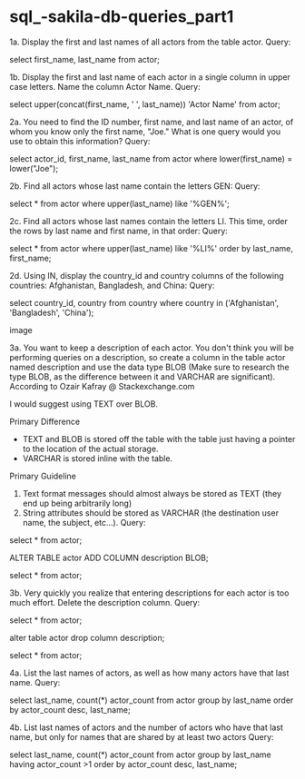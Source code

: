 # sql_-sakila-db-queries_part1

1a. Display the first and last names of all actors from the table actor.
Query:

select first_name, last_name 
from actor;


1b. Display the first and last name of each actor in a single column in upper case letters. Name the column Actor Name.
Query:

select upper(concat(first_name, ' ', last_name))   'Actor Name'
from actor;


2a. You need to find the ID number, first name, and last name of an actor, of whom you know only the first name, "Joe." What is one query would you use to obtain this information?
Query:

select actor_id, first_name, last_name 
from actor 
where lower(first_name) = lower("Joe");


2b. Find all actors whose last name contain the letters GEN:
Query:

select * 
from actor 
where upper(last_name) like '%GEN%';


2c. Find all actors whose last names contain the letters LI. This time, order the rows by last name and first name, in that order:
Query:

select * 
from actor 
where upper(last_name) like '%LI%' 
order by last_name, first_name;


2d. Using IN, display the country_id and country columns of the following countries: Afghanistan, Bangladesh, and China:
Query:

select country_id, country 
from country 
where country in ('Afghanistan', 'Bangladesh', 'China');


image

3a. You want to keep a description of each actor. You don't think you will be performing queries on a description, so create a column in the table actor named description and use the data type BLOB (Make sure to research the type BLOB, as the difference between it and VARCHAR are significant).
According to Ozair Kafray @ Stackexchange.com

I would suggest using TEXT over BLOB.

Primary Difference

- TEXT and BLOB is stored off the table with the table just having a pointer to the location of the actual storage.
- VARCHAR is stored inline with the table.

Primary Guideline

1. Text format messages should almost always be stored as TEXT (they end up being arbitrarily long)
2. String attributes should be stored as VARCHAR (the destination user name, the subject, etc...).
Query:

select * from actor;

ALTER TABLE actor
ADD COLUMN description BLOB;

select * from actor;




3b. Very quickly you realize that entering descriptions for each actor is too much effort. Delete the description column.
Query:

select * from actor;

alter table actor
drop column description;

select * from actor;




4a. List the last names of actors, as well as how many actors have that last name.
Query:

select last_name, count(*) actor_count 
from actor 
group by last_name
order by actor_count desc, last_name;




4b. List last names of actors and the number of actors who have that last name, but only for names that are shared by at least two actors
Query:

select last_name, count(*) actor_count 
from actor 
group by last_name
having actor_count >1
order by actor_count desc, last_name;

